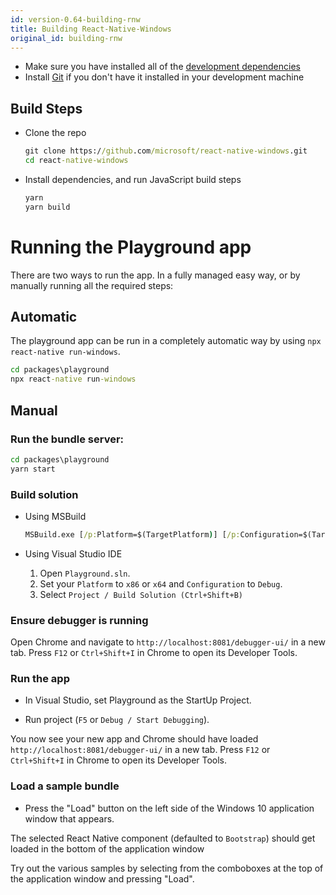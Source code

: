 ```yaml
---
id: version-0.64-building-rnw
title: Building React-Native-Windows
original_id: building-rnw
---
```


- Make sure you have installed all of the [development dependencies](rnw-dependencies.md)
- Install [Git](https://git-scm.com/download/win) if you don't have it installed in your development machine

## Build Steps

- Clone the repo

  ```cmd
  git clone https://github.com/microsoft/react-native-windows.git
  cd react-native-windows
  ```

- Install dependencies, and run JavaScript build steps
  ```cmd
  yarn
  yarn build
  ```

# Running the Playground app

There are two ways to run the app. In a fully managed easy way, or by manually running all the required steps:

## Automatic

The playground app can be run in a completely automatic way by using `npx react-native run-windows`.

```cmd
cd packages\playground
npx react-native run-windows
```

## Manual

### Run the bundle server:

```cmd
cd packages\playground
yarn start
```

### Build solution

- Using MSBuild

  ```cmd
  MSBuild.exe [/p:Platform=$(TargetPlatform)] [/p:Configuration=$(TargetConfiguration)]
  ```

- Using Visual Studio IDE
  1. Open `Playground.sln`.
  2. Set your `Platform` to `x86` or `x64` and `Configuration` to `Debug`.
  3. Select `Project / Build Solution (Ctrl+Shift+B)`

### Ensure debugger is running

Open Chrome and navigate to `http://localhost:8081/debugger-ui/` in a new tab. Press `F12` or `Ctrl+Shift+I` in Chrome to open its Developer Tools.

### Run the app

- In Visual Studio, set Playground as the StartUp Project.

- Run project (`F5` or `Debug / Start Debugging`).

You now see your new app and Chrome should have loaded `http://localhost:8081/debugger-ui/` in a new tab. Press `F12` or `Ctrl+Shift+I` in Chrome to open its Developer Tools.

### Load a sample bundle

- Press the "Load" button on the left side of the Windows 10 application window that appears.

The selected React Native component (defaulted to `Bootstrap`) should get loaded in the bottom of the application window

Try out the various samples by selecting from the comboboxes at the top of the application window and pressing "Load".
